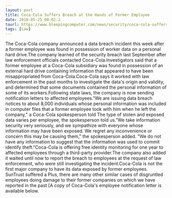 ```yaml
---
layout: post
title: Coca-Cola Suffers Breach at the Hands of Former Employee
date: 2018-05-25 00:02:2
tourl: https://www.bleepingcomputer.com/news/security/coca-cola-suffers-breach-at-the-hands-of-former-employee/
tags: [Law]
---
```

The Coca-Cola company announced a data breach incident this week after a former employee was found in possession of worker data on a personal hard drive.The company learned of the security breach last September after law enforcement officials contacted Coca-Cola.Investigators said that a former employee at a Coca-Cola subsidiary was found in possession of an external hard drive containing information that appeared to have been misappropriated from Coca-Cola.Coca-Cola says it worked with law enforcement in the past months to investigate the data's origin and validity, and determined that some documents contained the personal information of some of its workers.Following state laws, the company is now sending notification letters to affected employees."We are issuing data breach notices to about 8,000 individuals whose personal information was included in computer files that a former employee took with him when he left the company," a Coca-Cola spokesperson told The type of stolen and exposed data varies per employee, the spokesperson told us."We take information security very seriously, and we sympathize with everyone whose information may have been exposed. We regret any inconvenience or concern this may be causing them," the spokesperson added. "We do not have any information to suggest that the information was used to commit identify theft."Coca-Cola is offering free identity monitoring for one year to affected employees through a third-party provider.The company also added it waited until now to report the breach to employees at the request of law enforcement, who were still investigating the incident.Coca-Cola is not the first major company to have its data exposed by former employees. SunTrust suffered a Plus, there are many other similar cases of disgruntled employees doing damage to their former companies on which we have reported in the past [A copy of Coca-Cola's employee notification letter is available below.